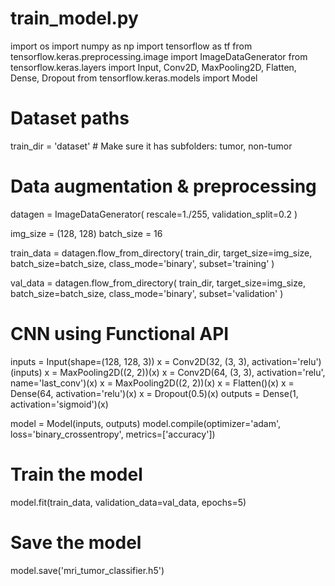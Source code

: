 # train_model.py
import os
import numpy as np
import tensorflow as tf
from tensorflow.keras.preprocessing.image import ImageDataGenerator
from tensorflow.keras.layers import Input, Conv2D, MaxPooling2D, Flatten, Dense, Dropout
from tensorflow.keras.models import Model

# Dataset paths
train_dir = 'dataset'  # Make sure it has subfolders: tumor, non-tumor

# Data augmentation & preprocessing
datagen = ImageDataGenerator(
    rescale=1./255, validation_split=0.2
)

img_size = (128, 128)
batch_size = 16

train_data = datagen.flow_from_directory(
    train_dir,
    target_size=img_size,
    batch_size=batch_size,
    class_mode='binary',
    subset='training'
)

val_data = datagen.flow_from_directory(
    train_dir,
    target_size=img_size,
    batch_size=batch_size,
    class_mode='binary',
    subset='validation'
)

# CNN using Functional API
inputs = Input(shape=(128, 128, 3))
x = Conv2D(32, (3, 3), activation='relu')(inputs)
x = MaxPooling2D((2, 2))(x)
x = Conv2D(64, (3, 3), activation='relu', name='last_conv')(x)
x = MaxPooling2D((2, 2))(x)
x = Flatten()(x)
x = Dense(64, activation='relu')(x)
x = Dropout(0.5)(x)
outputs = Dense(1, activation='sigmoid')(x)

model = Model(inputs, outputs)
model.compile(optimizer='adam', loss='binary_crossentropy', metrics=['accuracy'])

# Train the model
model.fit(train_data, validation_data=val_data, epochs=5)

# Save the model
model.save('mri_tumor_classifier.h5')
